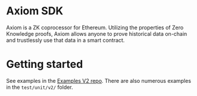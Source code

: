 # Axiom SDK

Axiom is a ZK coprocessor for Ethereum. Utilizing the properties of Zero Knowledge proofs, Axiom allows anyone to prove historical data on-chain and trustlessly use that data in a smart contract.

# Getting started

See examples in the [Examples V2 repo](https://github.com/axiom-crypto/examples-v2). There are also numerous examples in the `test/unit/v2/` folder.